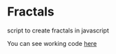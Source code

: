 # Fractals
script to create fractals in javascript

You can see working code [here](qbabor4.ct8.pl/fractals/fractals.htm)
